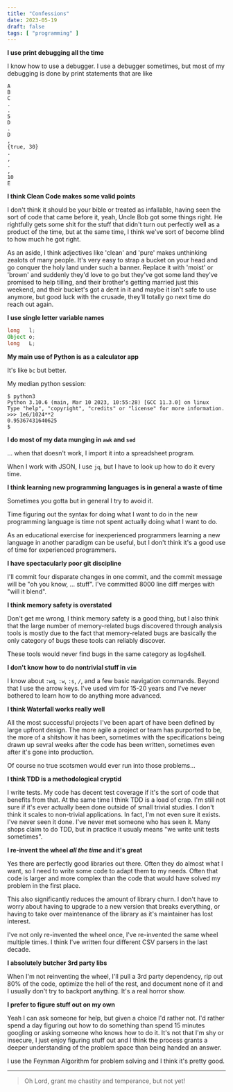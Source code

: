```yaml
---
title: "Confessions"
date: 2023-05-19
draft: false
tags: [ "programming" ]
---
```


**I use print debugging all the time**

I know how to use a debugger. I use a debugger sometimes, but most of my debugging is done by print statements that are like

```
A
B
C
.
.
5
D
.
D
,
{true, 30}
.
,
.
,
10
E
```

**I think Clean Code makes some valid points**

I don't think it should be your bible or treated as infallable, having seen the sort of code that came before it, yeah, Uncle Bob got some things right.  He rightfully gets some shit for the stuff that didn't turn out perfectly well as a product of the time, but at the same time, I think we've sort of become blind to how much he got right.

As an aside, I think adjectives like 'clean' and 'pure' makes unthinking zealots of many people. It's very easy to strap a bucket on your head and go conquer the holy land under such a banner.  Replace it with 'moist' or 'brown' and suddenly they'd love to go but they've got some land they've promised to help tilling, and their brother's getting married just this weekend, and their bucket's got a dent in it and maybe it isn't safe to use anymore, but good luck with the crusade, they'll totally go next time do reach out again.

**I use single letter variable names**

```java
long   l;
Object o;
long   L;
```

**My main use of Python is as a calculator app**

It's like `bc` but better.

My median python session:

```shell
$ python3
Python 3.10.6 (main, Mar 10 2023, 10:55:28) [GCC 11.3.0] on linux
Type "help", "copyright", "credits" or "license" for more information.
>>> 1e6/1024**2
0.95367431640625
$
```

**I do most of my data munging in `awk` and `sed`**

... when that doesn't work, I import it into a spreadsheet program.

When I work with JSON, I use `jq`, but I have to look up how to do it every time.

**I think learning new programming languages is in general a waste of time**

Sometimes you gotta but in general I try to avoid it.

Time figuring out the syntax for doing what I want to do in the new programming language is time not spent actually doing what I want to do.

As an educational exercise for inexperienced programmers learning a new language in another paradigm can be useful, but I don't think it's a good use of time for experienced programmers.

**I have spectacularly poor git discipline**

I'll commit four disparate changes in one commit, and the commit message will be "oh you know, ... stuff". I've committed 8000 line diff merges with "will it blend".

**I think memory safety is overstated**

Don't get me wrong, I think memory safety is a good thing, but I also think that the large number of memory-related bugs discovered through analysis tools is mostly due to the fact that memory-related bugs are basically the only category of bugs these tools can reliably discover. 

These tools would never find bugs in the same category as log4shell. 

**I don't know how to do nontrivial stuff in `vim`**

I know about `:wq`, `:w`, `:s`, `/`, and a few basic navigation commands. Beyond that I use the arrow keys.  I've used vim for 15-20 years and I've never bothered to learn how to do anything more advanced.

**I think Waterfall works really well**

All the most successful projects I've been apart of have been defined by large upfront design.  The more agile a project or team has purported to be, the more of a shitshow it has been, sometimes with the specifications being drawn up sevral weeks after the code has been written, sometimes even after it's gone into production.

Of course no true scotsmen would ever run into those problems...

**I think TDD is a methodological cryptid**

I write tests. My code has decent test coverage if it's the sort of code that benefits from that. At the same time I think TDD is a load of crap. I'm still not sure if it's ever actually been done outside of small trivial studies. I don't think it scales to non-trivial applications. In fact, I'm not even sure it exists. I've never seen it done. I've never met someone who has seen it.  Many shops claim to do TDD, but in practice it usualy means "we write unit tests sometimes".

**I re-invent the wheel _all the time_ and it's great**

Yes there are perfectly good libraries out there. Often they do almost what I want, so I need to write some code to adapt them to my needs. Often that code is larger and more complex than the code that would have solved my problem in the first place. 

This also significantly reduces the amount of library churn. I don't have to worry about having to upgrade to a new version that breaks everything, or having to take over maintenance of the library as it's maintainer has lost interest.

I've not only re-invented the wheel once, I've re-invented the same wheel multiple times. I think I've written four different CSV parsers in the last decade. 

**I absolutely butcher 3rd party libs**

When I'm not reinventing the wheel, I'll pull a 3rd party dependency, rip out 80% of the code, optimize the hell of the rest, and document none of it and I usually don't try to backport anything.  It's a real horror show.

**I prefer to figure stuff out on my own**

Yeah I can ask someone for help, but given a choice I'd rather not. I'd rather spend a day figuring out how to do something than spend 15 minutes googling or asking someone who knows how to do it.  It's not that I'm shy or insecure, I just enjoy figuring stuff out and I think the process grants a deeper understanding of the problem space than being handed an answer.

I use the Feynman Algorithm for problem solving and I think it's pretty good.

---

<blockquote> Oh Lord, grant me chastity and temperance, but not yet! </blockquote>
